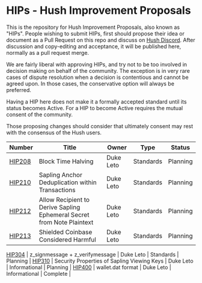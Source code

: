 # HIPs - Hush Improvement Proposals

This is the repository for Hush Improvement Proposals, also known as "HIPs". People wishing to submit HIPs, first should propose their idea or document as a Pull Request on this repo and discuss on [Hush Discord](https://myhush.org/discord). After discussion and copy-editing and acceptance, it will be published here, normally as a pull request merge. 

We are fairly liberal with approving HIPs, and try not to be too involved in decision making on behalf of the community. The exception is in very rare cases of dispute resolution when a decision is contentious and cannot be agreed upon. In those cases, the conservative option will always be preferred.

Having a HIP here does not make it a formally accepted standard until its status becomes Active. For a HIP to become Active requires the mutual consent of the community.

Those proposing changes should consider that ultimately consent may rest with the consensus of the Hush users.

Number            | Title                                      | Owner                                 | Type          | Status        
----------------- | ------------------------------------------ | ------------------------------------- | ------------- | --------
[HIP208](hip-0208.md)  | Block Time Halving   | Duke Leto                             | Standards           | Planning      |
[HIP210](hip-0210.md)  | Sapling Anchor Deduplication within Transactions | Duke Leto | Standards | Planning |
[HIP212](hip-0212.md)  | Allow Recipient to Derive Sapling Ephemeral Secret from Note Plaintext | Duke Leto | Standards | Planning |
[HIP213](hip-0213.md)  | Shielded Coinbase Considered Harmful | Duke Leto | Standards | Planning |

[HIP304](hip-0304.md)  | z\_signmessage + z\_verifymessage   | Duke Leto                             | Standards           | Planning      |
[HIP310](hip-0310.md)  | Security Properties of Sapling Viewing Keys | Duke Leto | Informational | Planning |
[HIP400](hip-0400.rst)  | wallet.dat format                  | Duke Leto                             | Informational       | Complete      |


